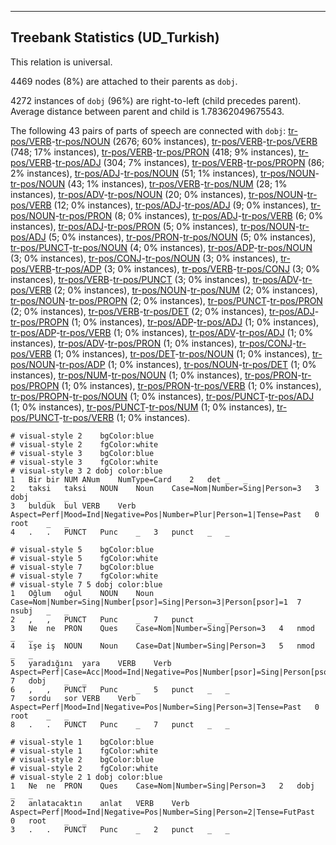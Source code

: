 

--------------------------------------------------------------------------------

## Treebank Statistics (UD_Turkish)

This relation is universal.

4469 nodes (8%) are attached to their parents as `dobj`.

4272 instances of `dobj` (96%) are right-to-left (child precedes parent).
Average distance between parent and child is 1.78362049675543.

The following 43 pairs of parts of speech are connected with `dobj`: [tr-pos/VERB]()-[tr-pos/NOUN]() (2676; 60% instances), [tr-pos/VERB]()-[tr-pos/VERB]() (748; 17% instances), [tr-pos/VERB]()-[tr-pos/PRON]() (418; 9% instances), [tr-pos/VERB]()-[tr-pos/ADJ]() (304; 7% instances), [tr-pos/VERB]()-[tr-pos/PROPN]() (86; 2% instances), [tr-pos/ADJ]()-[tr-pos/NOUN]() (51; 1% instances), [tr-pos/NOUN]()-[tr-pos/NOUN]() (43; 1% instances), [tr-pos/VERB]()-[tr-pos/NUM]() (28; 1% instances), [tr-pos/ADV]()-[tr-pos/NOUN]() (20; 0% instances), [tr-pos/NOUN]()-[tr-pos/VERB]() (12; 0% instances), [tr-pos/ADJ]()-[tr-pos/ADJ]() (9; 0% instances), [tr-pos/NOUN]()-[tr-pos/PRON]() (8; 0% instances), [tr-pos/ADJ]()-[tr-pos/VERB]() (6; 0% instances), [tr-pos/ADJ]()-[tr-pos/PRON]() (5; 0% instances), [tr-pos/NOUN]()-[tr-pos/ADJ]() (5; 0% instances), [tr-pos/PRON]()-[tr-pos/NOUN]() (5; 0% instances), [tr-pos/PUNCT]()-[tr-pos/NOUN]() (4; 0% instances), [tr-pos/ADP]()-[tr-pos/NOUN]() (3; 0% instances), [tr-pos/CONJ]()-[tr-pos/NOUN]() (3; 0% instances), [tr-pos/VERB]()-[tr-pos/ADP]() (3; 0% instances), [tr-pos/VERB]()-[tr-pos/CONJ]() (3; 0% instances), [tr-pos/VERB]()-[tr-pos/PUNCT]() (3; 0% instances), [tr-pos/ADV]()-[tr-pos/VERB]() (2; 0% instances), [tr-pos/NOUN]()-[tr-pos/NUM]() (2; 0% instances), [tr-pos/NOUN]()-[tr-pos/PROPN]() (2; 0% instances), [tr-pos/PUNCT]()-[tr-pos/PRON]() (2; 0% instances), [tr-pos/VERB]()-[tr-pos/DET]() (2; 0% instances), [tr-pos/ADJ]()-[tr-pos/PROPN]() (1; 0% instances), [tr-pos/ADP]()-[tr-pos/ADJ]() (1; 0% instances), [tr-pos/ADP]()-[tr-pos/VERB]() (1; 0% instances), [tr-pos/ADV]()-[tr-pos/ADJ]() (1; 0% instances), [tr-pos/ADV]()-[tr-pos/PRON]() (1; 0% instances), [tr-pos/CONJ]()-[tr-pos/VERB]() (1; 0% instances), [tr-pos/DET]()-[tr-pos/NOUN]() (1; 0% instances), [tr-pos/NOUN]()-[tr-pos/ADP]() (1; 0% instances), [tr-pos/NOUN]()-[tr-pos/DET]() (1; 0% instances), [tr-pos/NUM]()-[tr-pos/NOUN]() (1; 0% instances), [tr-pos/PRON]()-[tr-pos/PROPN]() (1; 0% instances), [tr-pos/PRON]()-[tr-pos/VERB]() (1; 0% instances), [tr-pos/PROPN]()-[tr-pos/NOUN]() (1; 0% instances), [tr-pos/PUNCT]()-[tr-pos/ADJ]() (1; 0% instances), [tr-pos/PUNCT]()-[tr-pos/NUM]() (1; 0% instances), [tr-pos/PUNCT]()-[tr-pos/VERB]() (1; 0% instances).


~~~ conllu
# visual-style 2	bgColor:blue
# visual-style 2	fgColor:white
# visual-style 3	bgColor:blue
# visual-style 3	fgColor:white
# visual-style 3 2 dobj	color:blue
1	Bir	bir	NUM	ANum	NumType=Card	2	det	_	_
2	taksi	taksi	NOUN	Noun	Case=Nom|Number=Sing|Person=3	3	dobj	_	_
3	bulduk	bul	VERB	Verb	Aspect=Perf|Mood=Ind|Negative=Pos|Number=Plur|Person=1|Tense=Past	0	root	_	_
4	.	.	PUNCT	Punc	_	3	punct	_	_

~~~


~~~ conllu
# visual-style 5	bgColor:blue
# visual-style 5	fgColor:white
# visual-style 7	bgColor:blue
# visual-style 7	fgColor:white
# visual-style 7 5 dobj	color:blue
1	Oğlum	oğul	NOUN	Noun	Case=Nom|Number=Sing|Number[psor]=Sing|Person=3|Person[psor]=1	7	nsubj	_	_
2	,	,	PUNCT	Punc	_	7	punct	_	_
3	Ne	ne	PRON	Ques	Case=Nom|Number=Sing|Person=3	4	nmod	_	_
4	işe	iş	NOUN	Noun	Case=Dat|Number=Sing|Person=3	5	nmod	_	_
5	yaradığını	yara	VERB	Verb	Aspect=Perf|Case=Acc|Mood=Ind|Negative=Pos|Number[psor]=Sing|Person[psor]=3|Tense=Past|VerbForm=Part	7	dobj	_	_
6	,	,	PUNCT	Punc	_	5	punct	_	_
7	sordu	sor	VERB	Verb	Aspect=Perf|Mood=Ind|Negative=Pos|Number=Sing|Person=3|Tense=Past	0	root	_	_
8	.	.	PUNCT	Punc	_	7	punct	_	_

~~~


~~~ conllu
# visual-style 1	bgColor:blue
# visual-style 1	fgColor:white
# visual-style 2	bgColor:blue
# visual-style 2	fgColor:white
# visual-style 2 1 dobj	color:blue
1	Ne	ne	PRON	Ques	Case=Nom|Number=Sing|Person=3	2	dobj	_	_
2	anlatacaktın	anlat	VERB	Verb	Aspect=Perf|Mood=Ind|Negative=Pos|Number=Sing|Person=2|Tense=FutPast	0	root	_	_
3	.	.	PUNCT	Punc	_	2	punct	_	_

~~~


